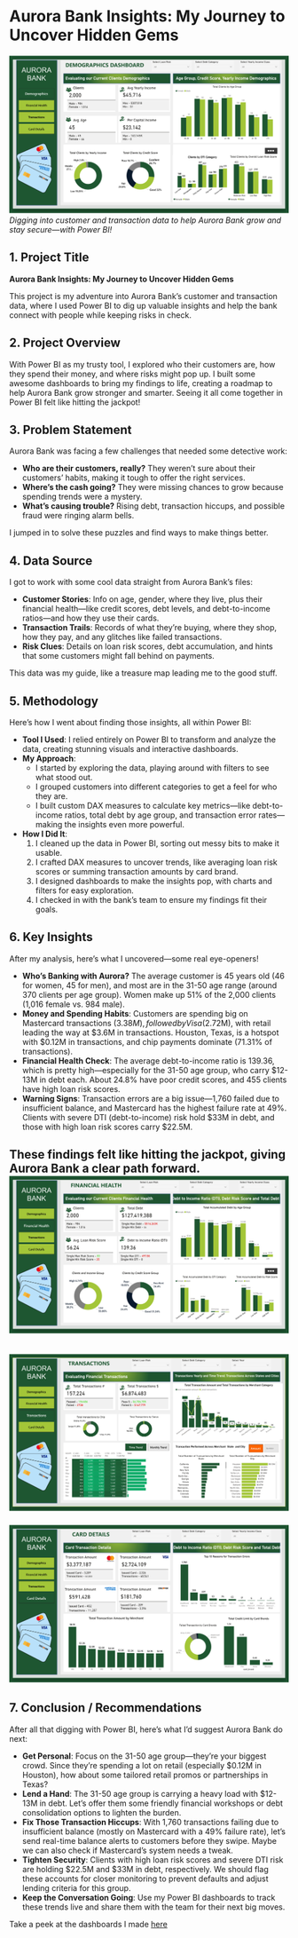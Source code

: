 # Aurora Bank Insights: My Journey to Uncover Hidden Gems

![Row count check](Aurora_page-0001.jpg)
*Digging into customer and transaction data to help Aurora Bank grow and stay secure—with Power BI!*

## 1. Project Title  
**Aurora Bank Insights: My Journey to Uncover Hidden Gems**

This project is my adventure into Aurora Bank’s customer and transaction data, where I used Power BI to dig up valuable insights and help the bank connect with people while keeping risks in check.

## 2. Project Overview  
With Power BI as my trusty tool, I explored who their customers are, how they spend their money, and where risks might pop up. I built some awesome dashboards to bring my findings to life, creating a roadmap to help Aurora Bank grow stronger and smarter. Seeing it all come together in Power BI felt like hitting the jackpot!

## 3. Problem Statement  
Aurora Bank was facing a few challenges that needed some detective work:  
- **Who are their customers, really?** They weren’t sure about their customers’ habits, making it tough to offer the right services.  
- **Where’s the cash going?** They were missing chances to grow because spending trends were a mystery.  
- **What’s causing trouble?** Rising debt, transaction hiccups, and possible fraud were ringing alarm bells.  

I jumped in to solve these puzzles and find ways to make things better.

## 4. Data Source  
I got to work with some cool data straight from Aurora Bank’s files:  
- **Customer Stories**: Info on age, gender, where they live, plus their financial health—like credit scores, debt levels, and debt-to-income ratios—and how they use their cards.  
- **Transaction Trails**: Records of what they’re buying, where they shop, how they pay, and any glitches like failed transactions.  
- **Risk Clues**: Details on loan risk scores, debt accumulation, and hints that some customers might fall behind on payments.  

This data was my guide, like a treasure map leading me to the good stuff.

## 5. Methodology  
Here’s how I went about finding those insights, all within Power BI:  
- **Tool I Used**: I relied entirely on Power BI to transform and analyze the data, creating stunning visuals and interactive dashboards.  
- **My Approach**:  
  - I started by exploring the data, playing around with filters to see what stood out.  
  - I grouped customers into different categories to get a feel for who they are.  
  - I built custom DAX measures to calculate key metrics—like debt-to-income ratios, total debt by age group, and transaction error rates—making the insights even more powerful.  
- **How I Did It**:  
  1. I cleaned up the data in Power BI, sorting out messy bits to make it usable.  
  2. I crafted DAX measures to uncover trends, like averaging loan risk scores or summing transaction amounts by card brand.  
  3. I designed dashboards to make the insights pop, with charts and filters for easy exploration.  
  4. I checked in with the bank’s team to ensure my findings fit their goals.  

## 6. Key Insights  
After my analysis, here’s what I uncovered—some real eye-openers!  
- **Who’s Banking with Aurora?** The average customer is 45 years old (46 for women, 45 for men), and most are in the 31-50 age range (around 370 clients per age group). Women make up 51% of the 2,000 clients (1,016 female vs. 984 male).  
- **Money and Spending Habits**: Customers are spending big on Mastercard transactions ($3.38M), followed by Visa ($2.72M), with retail leading the way at $3.6M in transactions. Houston, Texas, is a hotspot with $0.12M in transactions, and chip payments dominate (71.31% of transactions).  
- **Financial Health Check**: The average debt-to-income ratio is 139.36, which is pretty high—especially for the 31-50 age group, who carry $12-13M in debt each. About 24.8% have poor credit scores, and 455 clients have high loan risk scores.  
- **Warning Signs**: Transaction errors are a big issue—1,760 failed due to insufficient balance, and Mastercard has the highest failure rate at 49%. Clients with severe DTI (debt-to-income) risk hold $33M in debt, and those with high loan risk scores carry $22.5M.  

These findings felt like hitting the jackpot, giving Aurora Bank a clear path forward.
![Row count check](Aurora_page-0002.jpg)
---
![Row count check](Aurora_page-0003.jpg)
--- 
![Row count check](Aurora_page-0004.jpg)
## 7. Conclusion / Recommendations  
After all that digging with Power BI, here’s what I’d suggest Aurora Bank do next:  
- **Get Personal**: Focus on the 31-50 age group—they’re your biggest crowd. Since they’re spending a lot on retail (especially $0.12M in Houston), how about some tailored retail promos or partnerships in Texas?  
- **Lend a Hand**: The 31-50 age group is carrying a heavy load with $12-13M in debt. Let’s offer them some friendly financial workshops or debt consolidation options to lighten the burden.  
- **Fix Those Transaction Hiccups**: With 1,760 transactions failing due to insufficient balance (mostly on Mastercard with a 49% failure rate), let’s send real-time balance alerts to customers before they swipe. Maybe we can also check if Mastercard’s system needs a tweak.  
- **Tighten Security**: Clients with high loan risk scores and severe DTI risk are holding $22.5M and $33M in debt, respectively. We should flag these accounts for closer monitoring to prevent defaults and adjust lending criteria for this group.  
- **Keep the Conversation Going**: Use my Power BI dashboards to track these trends live and share them with the team for their next big moves.  

Take a peek at the dashboards I made [here](https://powerbi.example.com)
